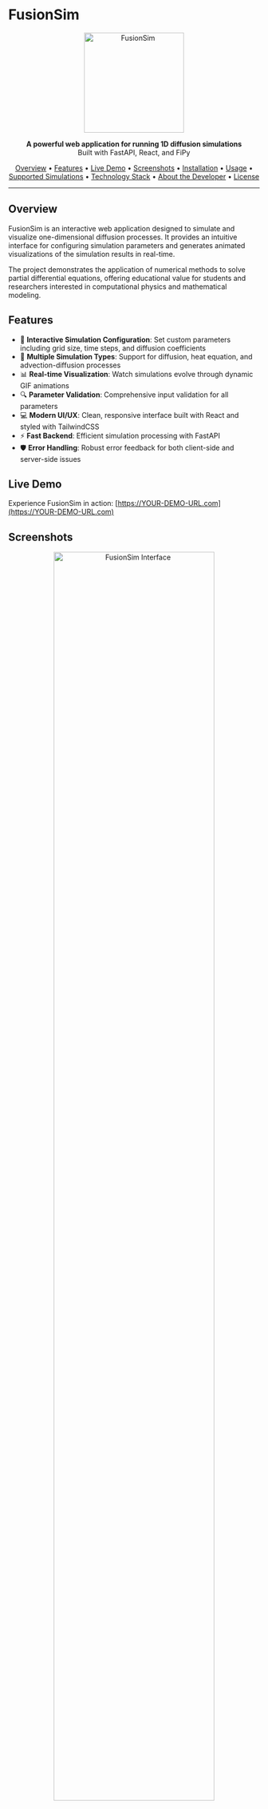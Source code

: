 # FusionSim

<p align="center">
  <img src="https://user-images.githubusercontent.com/YOUR_ID/YOUR_REPO/main/logo.png" alt="FusionSim" width="200"/>
</p>

<p align="center">
  <b>A powerful web application for running 1D diffusion simulations</b><br>
  Built with FastAPI, React, and FiPy
</p>

<p align="center">
  <a href="#overview">Overview</a> •
  <a href="#features">Features</a> •
  <a href="#live-demo">Live Demo</a> •
  <a href="#screenshots">Screenshots</a> •
  <a href="#installation">Installation</a> •
  <a href="#usage">Usage</a> •
  <a href="#supported-simulations">Supported Simulations</a> •
  <a href="#technology-stack">Technology Stack</a> •
  <a href="#about-the-developer">About the Developer</a> •
  <a href="#license">License</a>
</p>

---

## Overview

FusionSim is an interactive web application designed to simulate and visualize one-dimensional diffusion processes. It provides an intuitive interface for configuring simulation parameters and generates animated visualizations of the simulation results in real-time.

The project demonstrates the application of numerical methods to solve partial differential equations, offering educational value for students and researchers interested in computational physics and mathematical modeling.

## Features

- 🧮 **Interactive Simulation Configuration**: Set custom parameters including grid size, time steps, and diffusion coefficients
- 🔄 **Multiple Simulation Types**: Support for diffusion, heat equation, and advection-diffusion processes
- 📊 **Real-time Visualization**: Watch simulations evolve through dynamic GIF animations
- 🔍 **Parameter Validation**: Comprehensive input validation for all parameters
- 💻 **Modern UI/UX**: Clean, responsive interface built with React and styled with TailwindCSS
- ⚡ **Fast Backend**: Efficient simulation processing with FastAPI
- 🛡️ **Error Handling**: Robust error feedback for both client-side and server-side issues

## Live Demo

Experience FusionSim in action: [https://YOUR-DEMO-URL.com](https://YOUR-DEMO-URL.com)

## Screenshots

<p align="center">
  <img src="https://user-images.githubusercontent.com/YOUR_ID/YOUR_REPO/main/screenshot1.png" alt="FusionSim Interface" width="80%"/>
</p>

<p align="center">
  <img src="https://user-images.githubusercontent.com/YOUR_ID/YOUR_REPO/main/screenshot2.gif" alt="Simulation Animation" width="80%"/>
</p>

## Installation

### Prerequisites

- Python 3.8+
- Node.js 16+
- npm or yarn

### Backend Setup

1. Clone the repository:
   ```bash
   git clone https://github.com/Ratz-innovator/fusionsim.git
   cd fusionsim
   ```

2. Install the required Python dependencies:
   ```bash
   pip install -r requirements.txt
   ```

3. Start the backend server:
   ```bash
   python main.py
   ```
   The backend will be available at `http://localhost:8080/`.

### Frontend Setup

1. Navigate to the frontend directory:
   ```bash
   cd frontend
   ```

2. Install the frontend dependencies:
   ```bash
   npm install
   ```

3. Start the frontend development server:
   ```bash
   npm run dev
   ```
   The frontend will be available at `http://localhost:5173/`.

## Usage

1. Choose a simulation type from the dropdown menu (Diffusion, Heat Equation, or Advection-Diffusion)
2. Adjust the simulation parameters according to your needs
3. Click the "Run Simulation" button to start the process
4. Wait for the simulation to complete and view the results in the animated GIF
5. Experiment with different parameters to observe their effects on the simulation

## Supported Simulations

### Diffusion

Simple 1D diffusion governed by the equation:
```
∂u/∂t = D * ∂²u/∂x²
```
where `D` is the diffusion coefficient.

### Heat Equation

1D heat conduction with fixed zero-temperature boundaries:
```
∂T/∂t = k * ∂²T/∂x²
```
where `k` is the thermal conductivity.

### Advection-Diffusion

Combined advection and diffusion processes:
```
∂u/∂t + v * ∂u/∂x = D * ∂²u/∂x²
```
where `v` is the advection velocity and `D` is the diffusion coefficient.

## Technology Stack

### Backend
- **FastAPI**: High-performance Python web framework
- **FiPy**: Finite volume PDE solver library
- **Matplotlib**: Visualization library for creating plots
- **NumPy**: Numerical computing library
- **Pydantic**: Data validation and settings management

### Frontend
- **React**: JavaScript library for building user interfaces
- **TailwindCSS**: Utility-first CSS framework
- **Axios**: Promise-based HTTP client
- **Vite**: Next-generation frontend tooling

## About the Developer

This project was entirely designed and implemented by a self-taught developer passionate about computational physics and web development. With no formal education in computer science, the developer learned programming principles, numerical methods, and web technologies through online resources, documentation, and persistent problem-solving.

FusionSim represents not just a technical achievement, but a testament to the power of self-directed learning and the accessibility of programming knowledge in today's digital landscape.

## License

This project is licensed under the MIT License - see the [LICENSE](LICENSE) file for details.

---

<p align="center">
  Made with ❤️ by a self-taught developer
</p> 